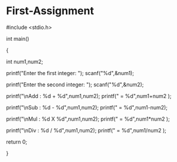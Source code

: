 # First-Assignment
#include <stdio.h>

int main()

{

int num1,num2;

printf("Enter the first integer: ");
scanf("%d",&num1);

printf("Enter the second integer: ");
scanf("%d",&num2);

printf("\nAdd : %d + %d",num1,num2);
printf(" = %d",num1+num2 );

printf("\nSub : %d - %d",num1,num2);
printf(" = %d",num1-num2);

printf("\nMul : %d X %d",num1,num2);
printf(" = %d",num1*num2 );

printf("\nDiv : %d / %d",num1,num2);
printf(" = %d",num1/num2 );

return 0;

}

